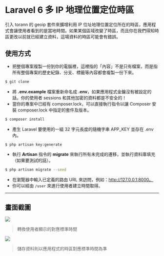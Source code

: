 # Laravel 6 多 IP 地理位置定位時區

引入 torann 的 geoip 套件來擴增利用 IP 位址地理位置定位所在的時區，應用程式會讓使用者看到的是當地時間。如果某個區域改變了時區，而且你在我們得知時區更改以前就已經建立資料，這場資料的時區可能會有錯誤。

## 使用方式
- 把整個專案複製一份到你的電腦裡，這裡指的「內容」不是只有檔案，而是指所有整個專案的歷史紀錄、分支、標籤等內容都會複製一份下來。
```sh
$ git clone
```
- 將 __.env.example__ 檔案重新命名成 __.env__，如果應用程式金鑰沒有被設定的話，你的使用者 sessions 和其他加密的資料都是不安全的！
- 當你的專案中已經有 composer.lock，可以直接執行指令以讓 Composer 安裝 composer.lock 中指定的套件及版本。
```sh
$ composer install
```
- 產⽣ Laravel 要使用的一組 32 字元長度的隨機字串 APP_KEY 並存在 .env 內。
```sh
$ php artisan key:generate
```
- 執行 __Artisan__ 指令的 __migrate__ 來執行所有未完成的遷移，並執行資料庫填充（如果要測試的話）。
```sh
$ php artisan migrate --seed
```
- 在瀏覽器中輸入已定義的路由 URL 來訪問，例如：http://127.0.0.1:8000。
- 你可以經由 `/user` 來進行使用者建立時間取得。

----

## 畫面截圖
![](https://i.imgur.com/ruGWLfd.png)
> 轉換使用者顯示的對應標準時間

![](https://i.imgur.com/pJfBeSq.png)
> 儲存資料則以應用程式的時區對應標準時間為準
